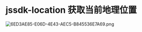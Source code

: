 # jssdk-location 获取当前地理位置
![6ED3AE85-E06D-4E43-AEC5-B845536E7A69.png](https://ooo.0o0.ooo/2016/08/23/57bc32b3654ed.png)
